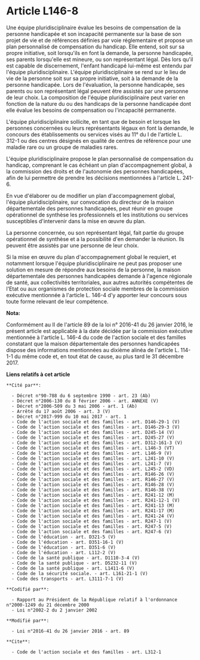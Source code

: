 # Article L146-8

Une équipe pluridisciplinaire évalue les besoins de compensation de la personne handicapée et son incapacité permanente sur
la base de son projet de vie et de références définies par voie réglementaire et propose un plan personnalisé de compensation
du handicap. Elle entend, soit sur sa propre initiative, soit lorsqu'ils en font la demande, la personne handicapée, ses
parents lorsqu'elle est mineure, ou son représentant légal. Dès lors qu'il est capable de discernement, l'enfant handicapé
lui-même est entendu par l'équipe pluridisciplinaire. L'équipe pluridisciplinaire se rend sur le lieu de vie de la personne
soit sur sa propre initiative, soit à la demande de la personne handicapée. Lors de l'évaluation, la personne handicapée, ses
parents ou son représentant légal peuvent être assistés par une personne de leur choix. La composition de l'équipe
pluridisciplinaire peut varier en fonction de la nature du ou des handicaps de la personne handicapée dont elle évalue les
besoins de compensation ou l'incapacité permanente. 

L'équipe pluridisciplinaire sollicite, en tant que de besoin et lorsque les personnes concernées ou leurs représentants
légaux en font la demande, le concours des établissements ou services visés au 11° du I de l'article L. 312-1 ou des centres
désignés en qualité de centres de référence pour une maladie rare ou un groupe de maladies rares.

L'équipe pluridisciplinaire propose le plan personnalisé de compensation du handicap, comprenant le cas échéant un plan
d'accompagnement global, à la commission des droits et de l'autonomie des personnes handicapées, afin de lui permettre de
prendre les décisions mentionnées à l'article L. 241-6. 

En vue d'élaborer ou de modifier un plan d'accompagnement global, l'équipe pluridisciplinaire, sur convocation du directeur
de la maison départementale des personnes handicapées, peut réunir en groupe opérationnel de synthèse les professionnels et
les institutions ou services susceptibles d'intervenir dans la mise en œuvre du plan. 

La personne concernée, ou son représentant légal, fait partie du groupe opérationnel de synthèse et a la possibilité d'en
demander la réunion. Ils peuvent être assistés par une personne de leur choix. 

Si la mise en œuvre du plan d'accompagnement global le requiert, et notamment lorsque l'équipe pluridisciplinaire ne peut pas
proposer une solution en mesure de répondre aux besoins de la personne, la maison départementale des personnes handicapées
demande à l'agence régionale de santé, aux collectivités territoriales, aux autres autorités compétentes de l'Etat ou aux
organismes de protection sociale membres de la commission exécutive mentionnée à l'article L. 146-4 d'y apporter leur
concours sous toute forme relevant de leur compétence.

**Nota:**

Conformément au II de l'article 89 de la loi n° 2016-41 du 26 janvier 2016, le présent article est applicable à la date
décidée par la commission exécutive mentionnée à l'article L. 146-4 du code de l'action sociale et des familles constatant
que la maison départementale des personnes handicapées dispose des informations mentionnées au dixième alinéa de l'article L.
114-1-1 du même code et, en tout état de cause, au plus tard le 31 décembre 2017.

**Liens relatifs à cet article**

	**Cité par**:

	  - Décret n°90-788 du 6 septembre 1990 - art. 23 (Ab)
	  - Décret n°2006-130 du 8 février 2006 - art. ANNEXE (V)
	  - Décret n°2006-509 du 3 mai 2006 - art. 1 (Ab)
	  - Arrêté du 17 août 2006 - art. 3 (V)
	  - Décret n°2017-999 du 10 mai 2017 - art. 1
	  - Code de l'action sociale et des familles - art. D146-29-1 (V)
	  - Code de l'action sociale et des familles - art. D146-29-3 (V)
	  - Code de l'action sociale et des familles - art. D245-14 (V)
	  - Code de l'action sociale et des familles - art. D245-27 (V)
	  - Code de l'action sociale et des familles - art. D312-161-3 (V)
	  - Code de l'action sociale et des familles - art. L146-3 (VT)
	  - Code de l'action sociale et des familles - art. L146-9 (V)
	  - Code de l'action sociale et des familles - art. L241-10 (V)
	  - Code de l'action sociale et des familles - art. L241-7 (V)
	  - Code de l'action sociale et des familles - art. L245-2 (VD)
	  - Code de l'action sociale et des familles - art. R146-26 (V)
	  - Code de l'action sociale et des familles - art. R146-27 (V)
	  - Code de l'action sociale et des familles - art. R146-28 (V)
	  - Code de l'action sociale et des familles - art. R146-38 (V)
	  - Code de l'action sociale et des familles - art. R241-12 (M)
	  - Code de l'action sociale et des familles - art. R241-12-1 (V)
	  - Code de l'action sociale et des familles - art. R241-13 (M)
	  - Code de l'action sociale et des familles - art. R241-17 (M)
	  - Code de l'action sociale et des familles - art. R241-24 (V)
	  - Code de l'action sociale et des familles - art. R247-1 (V)
	  - Code de l'action sociale et des familles - art. R247-5 (V)
	  - Code de l'action sociale et des familles - art. R247-6 (V)
	  - Code de l'éducation - art. D321-5 (V)
	  - Code de l'éducation - art. D351-16-1 (V)
	  - Code de l'éducation - art. D351-6 (V)
	  - Code de l'éducation - art. L112-2 (V)
	  - Code de la santé publique - art. D1110-3-4 (V)
	  - Code de la santé publique - art. D5232-11 (V)
	  - Code de la santé publique - art. L1411-6 (V)
	  - Code de la sécurité sociale. - art. L161-21-1 (V)
	  - Code des transports - art. L3111-7-1 (V)

	**Codifié par**:

	  - Rapport au Président de la République relatif à l'ordonnance n°2000-1249 du 21 décembre 2000
	  - Loi n°2002-2 du 2 janvier 2002

	**Modifié par**:

	  - Loi n°2016-41 du 26 janvier 2016 - art. 89

	**Cite**:

	  - Code de l'action sociale et des familles - art. L312-1
